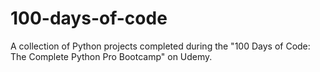 # 100-days-of-code
A collection of Python projects completed during the "100 Days of Code: The Complete Python Pro Bootcamp" on Udemy.
